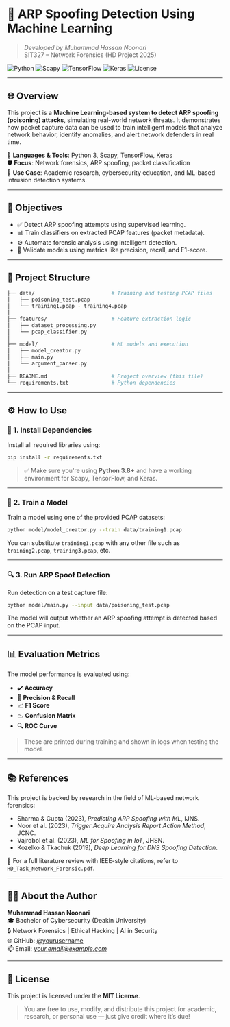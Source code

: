 # 🧠 ARP Spoofing Detection Using Machine Learning  
> *Developed by Muhammad Hassan Noonari*  
> SIT327 – Network Forensics (HD Project 2025)

![Python](https://img.shields.io/badge/Python-3.8-blue)
![Scapy](https://img.shields.io/badge/Scapy-Network_Toolkit-orange)
![TensorFlow](https://img.shields.io/badge/TensorFlow-ML_Framework-red)
![Keras](https://img.shields.io/badge/Keras-Deep_Learning-yellow)
![License](https://img.shields.io/badge/License-MIT-green)

---

## 🌐 Overview

This project is a **Machine Learning-based system to detect ARP spoofing (poisoning) attacks**, simulating real-world network threats. It demonstrates how packet capture data can be used to train intelligent models that analyze network behavior, identify anomalies, and alert network defenders in real time.

🚀 **Languages & Tools**: Python 3, Scapy, TensorFlow, Keras  
🛡️ **Focus**: Network forensics, ARP spoofing, packet classification  
📘 **Use Case**: Academic research, cybersecurity education, and ML-based intrusion detection systems.

---

## 🎯 Objectives

- ✅ Detect ARP spoofing attempts using supervised learning.
- 📊 Train classifiers on extracted PCAP features (packet metadata).
- ⚙️ Automate forensic analysis using intelligent detection.
- 🧪 Validate models using metrics like precision, recall, and F1-score.

---

## 📁 Project Structure

```bash
├── data/                         # Training and testing PCAP files
│   ├── poisoning_test.pcap
│   └── training1.pcap - training4.pcap
│
├── features/                     # Feature extraction logic
│   ├── dataset_processing.py
│   └── pcap_classifier.py
│
├── model/                        # ML models and execution
│   ├── model_creator.py
│   ├── main.py
│   └── argument_parser.py
│
├── README.md                     # Project overview (this file)
└── requirements.txt              # Python dependencies
```

---

## ⚙️ How to Use

### 🔧 1. Install Dependencies

Install all required libraries using:

```bash
pip install -r requirements.txt
```

> ✅ Make sure you're using **Python 3.8+** and have a working environment for Scapy, TensorFlow, and Keras.

---

### 🧠 2. Train a Model

Train a model using one of the provided PCAP datasets:

```bash
python model/model_creator.py --train data/training1.pcap
```

You can substitute `training1.pcap` with any other file such as `training2.pcap`, `training3.pcap`, etc.

---

### 🔍 3. Run ARP Spoof Detection

Run detection on a test capture file:

```bash
python model/main.py --input data/poisoning_test.pcap
```

The model will output whether an ARP spoofing attempt is detected based on the PCAP input.

---

## 📊 Evaluation Metrics

The model performance is evaluated using:

- ✔️ **Accuracy**
- 🎯 **Precision & Recall**
- 📈 **F1 Score**
- 📉 **Confusion Matrix**
- 🔍 **ROC Curve**

> These are printed during training and shown in logs when testing the model.

---

## 📚 References

This project is backed by research in the field of ML-based network forensics:

- Sharma & Gupta (2023), *Predicting ARP Spoofing with ML*, IJNS.
- Noor et al. (2023), *Trigger Acquire Analysis Report Action Method*, JCNC.
- Vajrobol et al. (2023), *ML for Spoofing in IoT*, JHSN.
- Kozelko & Tkachuk (2019), *Deep Learning for DNS Spoofing Detection*.

📄 For a full literature review with IEEE-style citations, refer to `HD_Task_Network_Forensic.pdf`.

---

## 👨‍💻 About the Author

**Muhammad Hassan Noonari**  
🎓 Bachelor of Cybersecurity (Deakin University)  
🔒 Network Forensics | Ethical Hacking | AI in Security  
🌐 GitHub: [@yourusername](https://github.com/yourusername)  
📫 Email: *your.email@example.com*

---

## 📄 License

This project is licensed under the **MIT License**.

> You are free to use, modify, and distribute this project for academic, research, or personal use — just give credit where it’s due!
